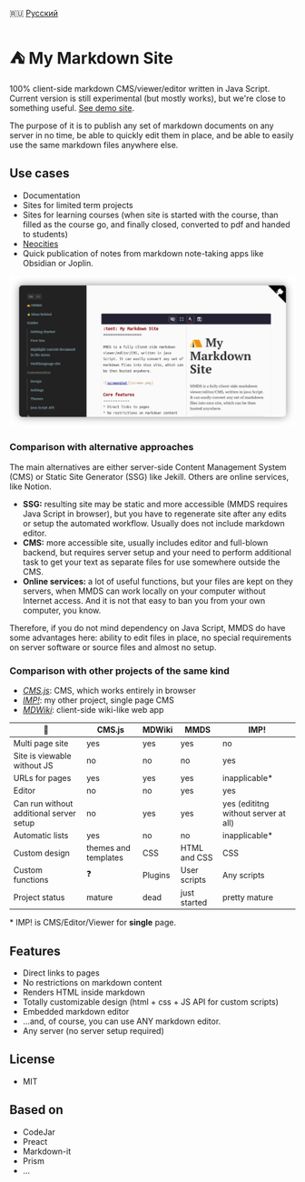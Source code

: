 :ru: [Русский](https://girobusan.github.io/mmds/#!index.ru.md)

:tent: My Markdown Site
=======================

100% client-side markdown CMS/viewer/editor written in Java Script. Current version is still experimental (but mostly works), but we're close to something useful. [See demo site](https://girobusan.github.io/mmds/#!index.en.md).


The purpose of it is to publish any set of markdown documents on any server in no time,
be able to quickly edit them in place, and be able to easily use the same markdown files anywhere else. 

## Use cases

* Documentation
* Sites for limited term projects
* Sites for learning courses (when site is started with the course, than filled as the course go, and finally closed, converted to pdf and handed to students)
* [ Neocities ](https://neocities.org/)
* Quick publication of notes from markdown note-taking apps like Obsidian or Joplin.

![Screenshot](docs/screen.png)

### Comparison with alternative approaches

The main alternatives are either server-side Content Management System (CMS) or Static Site Generator (SSG) like Jekill. Others are online services, like Notion. 

- __SSG:__ resulting site may be static and more accessible (MMDS requires Java Script in browser), but you have to regenerate site after any edits or setup the automated workflow. Usually does not include markdown editor.
- __CMS:__ more accessible site, usually includes editor and full-blown backend, but requires server setup and your need to perform additional task to get your text as separate files for use somewhere outside the CMS.
- __Online services:__ a lot of useful functions, but your files are kept on they
servers, when MMDS can work locally on your computer without Internet access. And it is not that easy to ban you from your own computer, you know.

Therefore, if you do not mind dependency on Java Script, MMDS do have some advantages here: ability to edit files in place, no special requirements on 
server software or source files and almost no setup. 

### Comparison with other projects of the same kind 

* [*CMS.js*](https://github.com/chrisdiana/cms.js): CMS, which works entirely in browser
* [*IMP!*](https://github.com/girobusan/imp): my other project, single page CMS
* [*MDWiki*](https://github.com/Dynalon/mdwiki): client-side wiki-like web app
 
|  :wrench:                               | CMS.js  | MDWiki  | MMDS  | IMP!  | 
|-----------------------------------------|---------|---------|-------|-------|
| Multi page site                         | yes     | yes     | yes   |  no   |
| Site is viewable without JS             | no      | no      | no    |  yes  |
| URLs for pages                          | yes     | yes     | yes   |  inapplicable* |
| Editor                                  | no      | no      | yes   |  yes           |
| Can run without additional server setup | no      | yes     | yes   |  yes (edititng without server at all)  |
| Automatic lists                         | yes     | no      | no    |  inapplicable* | 
| Custom design               | themes and templates| CSS     | HTML and CSS    |  CSS     |
| Custom functions            | :question:          | Plugins | User scripts    |  Any scripts      |
| Project status              | mature              | dead    | just started    |  pretty mature    |

\* IMP! is CMS/Editor/Viewer for **single** page.

## Features

* Direct links to pages
* No restrictions on markdown content 
* Renders HTML inside markdown
* Totally customizable design (html + css + JS API for custom scripts)
* Embedded markdown editor 
* ...and, of course, you can use ANY markdown editor.
* Any server (no server setup required)


## License

- MIT

## Based on

- CodeJar
- Preact
- Markdown-it
- Prism
- ...

